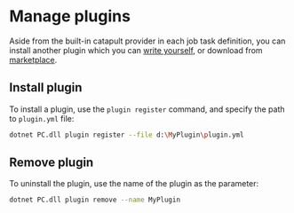 # Manage plugins

Aside from the built-in catapult provider in each job task definition, you can install another plugin which you can [write yourself](../dev-guides/create-plugin.md), or download from [marketplace](../dev-guides/create-plugin.md#plugin-marketplace).

## Install plugin

To install a plugin, use the `plugin register` command, and specify the path to `plugin.yml` file:
```sh
dotnet PC.dll plugin register --file d:\MyPlugin\plugin.yml
```

## Remove plugin

To uninstall the plugin, use the name of the plugin as the parameter:
```sh
dotnet PC.dll plugin remove --name MyPlugin 

